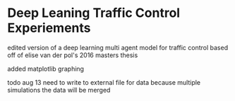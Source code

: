 # Deep Leaning Traffic Control Experiements
 edited version of a deep learning multi agent model for traffic control based off of elise van der pol's 2016 masters thesis


added matplotlib graphing

todo aug 13 need to write to external file for data because multiple simulations the data will be merged

